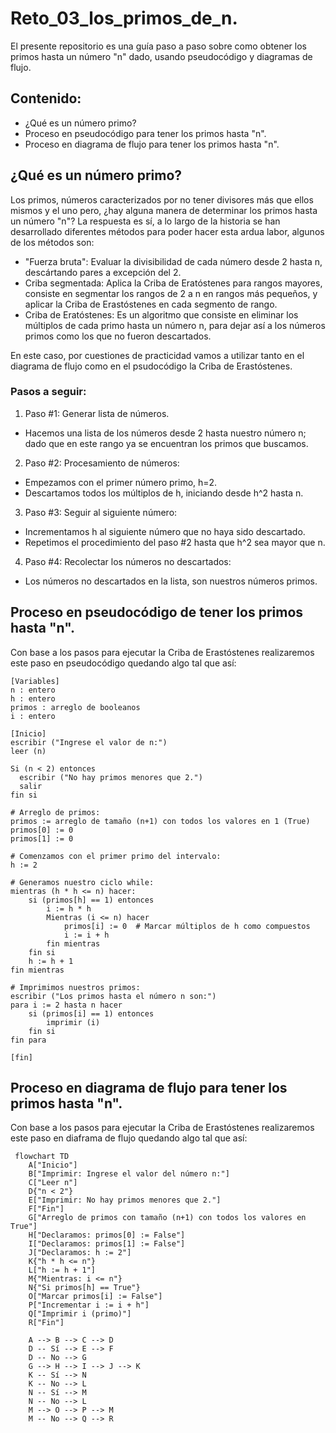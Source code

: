 # Reto_03_los_primos_de_n.
El presente repositorio es una guía paso a paso sobre como obtener los primos hasta un número "n" dado, usando pseudocódigo y diagramas de flujo.

## Contenido:
- ¿Qué es un número primo?
- Proceso en pseudocódigo para tener los primos hasta "n".
- Proceso en diagrama de flujo para tener los primos hasta "n".

## ¿Qué es un número primo?
Los primos, números caracterizados por no tener divisores más que ellos mismos y el uno pero, ¿hay alguna manera de determinar los primos hasta un número "n"?
La respuesta es sí, a lo largo de la historia se han desarrollado diferentes métodos para poder hacer esta ardua labor, algunos de los métodos son:
- "Fuerza bruta": Evaluar la divisibilidad de cada número desde 2 hasta n, descártando pares a excepción del 2.
- Criba segmentada: Aplica la Criba de Eratóstenes para rangos mayores, consiste en segmentar los rangos de 2 a n en rangos más pequeños, y aplicar la Criba de Erastóstenes en cada segmento de rango.
- Criba de Eratóstenes: Es un algoritmo que consiste en eliminar los múltiplos de cada primo hasta un número n, para dejar así a los números primos como los que no fueron descartados.

En este caso, por cuestiones de practicidad vamos a utilizar tanto en el diagrama de flujo como en el psudocódigo la Criba de Erastóstenes.

### Pasos a seguir:
1. Paso #1: Generar lista de números.
 - Hacemos una lista de los números desde 2 hasta nuestro número n; dado que en este rango ya se encuentran los primos que buscamos.
2. Paso #2: Procesamiento de números:
 - Empezamos con el primer número primo, h=2.
 - Descartamos todos los múltiplos de h, iniciando desde h^2 hasta n.
3. Paso #3: Seguir al siguiente número:
 - Incrementamos h al siguiente número que no haya sido descartado.
 - Repetimos el procedimiento del paso #2 hasta que h^2 sea mayor que n.
4.  Paso #4: Recolectar los números no descartados:
 - Los números no descartados en la lista, son nuestros números primos.


## Proceso en pseudocódigo de tener los primos hasta "n".
Con base a los pasos para ejecutar la Criba de Erastóstenes realizaremos este paso en pseudocódigo quedando algo tal que así:

```Pseudocódigo:
[Variables]
n : entero
h : entero
primos : arreglo de booleanos
i : entero

[Inicio]
escribir ("Ingrese el valor de n:")
leer (n)

Si (n < 2) entonces
  escribir ("No hay primos menores que 2.")
  salir
fin si

# Arreglo de primos:
primos := arreglo de tamaño (n+1) con todos los valores en 1 (True)
primos[0] := 0
primos[1] := 0

# Comenzamos con el primer primo del intervalo:
h := 2

# Generamos nuestro ciclo while:
mientras (h * h <= n) hacer:
    si (primos[h] == 1) entonces
        i := h * h
        Mientras (i <= n) hacer
            primos[i] := 0  # Marcar múltiplos de h como compuestos
            i := i + h
        fin mientras
    fin si
    h := h + 1
fin mientras

# Imprimimos nuestros primos:
escribir ("Los primos hasta el número n son:")
para i := 2 hasta n hacer
    si (primos[i] == 1) entonces
        imprimir (i)
    fin si
fin para

[fin]

```
## Proceso en diagrama de flujo para tener los primos hasta "n".
Con base a los pasos para ejecutar la Criba de Erastóstenes realizaremos este paso en diaframa de flujo quedando algo tal que así:

```mermaid
 flowchart TD
    A["Inicio"]
    B["Imprimir: Ingrese el valor del número n:"]
    C["Leer n"]
    D{"n < 2"}
    E["Imprimir: No hay primos menores que 2."]
    F["Fin"]
    G["Arreglo de primos con tamaño (n+1) con todos los valores en True"]
    H["Declaramos: primos[0] := False"]
    I["Declaramos: primos[1] := False"]
    J["Declaramos: h := 2"]
    K{"h * h <= n"}
    L["h := h + 1"]
    M{"Mientras: i <= n"}
    N{"Si primos[h] == True"}
    O["Marcar primos[i] := False"]
    P["Incrementar i := i + h"]
    Q["Imprimir i (primo)"]
    R["Fin"]

    A --> B --> C --> D
    D -- Sí --> E --> F
    D -- No --> G
    G --> H --> I --> J --> K
    K -- Sí --> N
    K -- No --> L
    N -- Sí --> M
    N -- No --> L
    M --> O --> P --> M
    M -- No --> Q --> R
```
